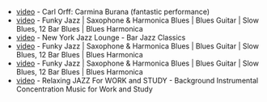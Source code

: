  - [video](https://www.youtube.com/watch?v=N4z2Ey4PYT4) - Carl Orff: Carmina Burana (fantastic performance)  
 - [video](https://www.youtube.com/watch?v=-ez5xl6VoGM) - Funky Jazz | Saxophone & Harmonica Blues | Blues Guitar | Slow Blues, 12 Bar Blues | Blues Harmonica  
 - [video](https://www.youtube.com/watch?v=_sI_Ps7JSEk&index=2&list=RD-ez5xl6VoGM) - New York Jazz Lounge - Bar Jazz Classics  
 - [video](https://www.youtube.com/watch?v=-ez5xl6VoGM&t=1s) - Funky Jazz | Saxophone & Harmonica Blues | Blues Guitar | Slow Blues, 12 Bar Blues | Blues Harmonica  
 - [video](https://www.youtube.com/watch?v=-ez5xl6VoGM&t=1s) - Funky Jazz | Saxophone & Harmonica Blues | Blues Guitar | Slow Blues, 12 Bar Blues | Blues Harmonica  
 - [video](https://www.youtube.com/watch?v=MFxZrMcuZoA) - Relaxing JAZZ For WORK and STUDY - Background Instrumental Concentration Music for Work and Study  

